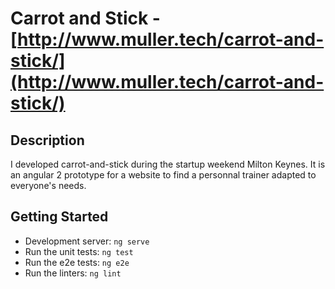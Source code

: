 # Carrot and Stick - [http://www.muller.tech/carrot-and-stick/](http://www.muller.tech/carrot-and-stick/)

## Description

I developed carrot-and-stick during the startup weekend Milton Keynes. It is an angular 2 prototype for a website to find a personnal trainer adapted to everyone's needs.

## Getting Started

- Development server: `ng serve`
- Run the unit tests: `ng test`
- Run the e2e tests: `ng e2e`
- Run the linters: `ng lint`
